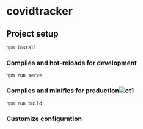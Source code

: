 # covidtracker

## Project setup
```
npm install
```

### Compiles and hot-reloads for development
```
npm run serve
```

### Compiles and minifies for production![ct1](https://user-images.githubusercontent.com/74257433/152631145-c42c1a23-0f1e-45fc-9755-edf26a278273.png)


```
npm run build
```

### Customize configuration

